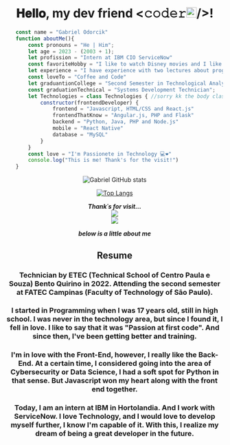 <div align="center">
 
 <h1 align="center">𝐇𝐞𝐥𝐥𝐨, my dev friend <𝚌𝚘𝚍𝚎𝚛<img src="https://github.com/TheDudeThatCode/TheDudeThatCode/blob/master/Assets/Earth.gif" width="24px">/>! 
  <br>
  </h1>
</div>

 ```javascript
    const name = "Gabriel Odorcik"
    function aboutMe(){
        const pronouns = "He | Him";
        let age = 2023 - (2003 + 1);
        let profission = "Intern at IBM CIO ServiceNow"  
        const favoriteHobby = "I like to watch Disney movies and I like to sing and to play guitar" 
        let experience = "I have experience with two lectures about programming. I love lear and teach!"
        const loveTo = "Coffee and Code"
        let graduantionCollege = "Second Semester in Technological Analysis and Systems Development";
        const graduationTechnical = "Systems Development Technician";
        let Technologies = class Technologies { //sorry kk the body class is totally wrong, but I believe that you will understand.
            constructor(frontendDeveloper) {
                frontend = "Javascript, HTML/CSS and React.js"
                frontendThatKnow = "Angular.js, PHP and Flask"
                backend = "Python, Java, PHP and Node.js"
                mobile = "React Native"
                database = "MySQL"
            }
        }
        const love = "I'm Passionete in Technology 💻❤️"
        console.log("This is me! Thank's for the visit!")
    }
 ```
<div align="center">



![Gabriel GitHub stats](https://github-readme-stats.vercel.app/api?username=gabrielodorcik&show_icons=true&theme=tokyonight)


  
[![Top Langs](https://github-readme-stats.vercel.app/api/top-langs/?username=gabrielodorcik&layout=compact&show_icons=true&theme=tokyonight)](https://github.com/gabrielodorcik/github-readme-stats)

 
 <p align="center"> 
  <i><b>Thank´s for visit...</b></i><br>
  <img src="https://raw.githubusercontent.com/saadeghi/saadeghi/master/dino.gif" /><br>
  <img src="https://profile-counter.glitch.me/beatrizodorcik/count.svg" />
  
  <i><b>below is a little about me</b></i><br>
</p>
 
 
 ## Resume
 
 ###      Technician by ETEC (Technical School of Centro Paula e Souza) Bento Quirino in 2022. Attending the second semester at FATEC Campinas (Faculty of Technology of São Paulo).
 
 ###      I started in Programming when I was 17 years old, still in high school. I was never in the technology area, but since I found it, I fell in love. I like to say that it was "Passion at first code". And since then, I've been getting better and training.
 
 ###      I'm in love with the Front-End, however, I really like the Back-End. At a certain time, I considered going into the area of Cybersecurity or Data Science, I had a soft spot for Python in that sense. But Javascript won my heart along with the front end together.
 
 ###      Today, I am an intern at IBM in Hortolandia. And I work with ServiceNow. I love Technology, and I would love to develop myself further, I know I'm capable of it. With this, I realize my dream of being a great developer in the future.
 
 </div>
 



